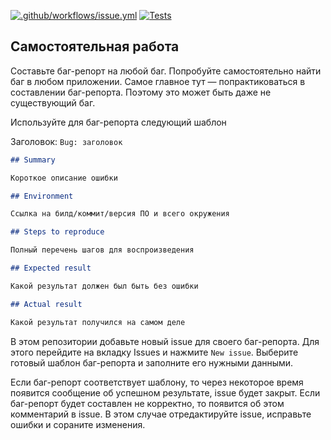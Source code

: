 [![.github/workflows/issue.yml](https://github.com/hexlet-components/ru-my-first-issue/actions/workflows/issue.yml/badge.svg)](https://github.com/hexlet-components/ru-my-first-issue/actions/workflows/issue.yml) [![Tests](https://github.com/hexlet-components/ru-my-first-issue/actions/workflows/main.yml/badge.svg)](https://github.com/hexlet-components/ru-my-first-issue/actions/workflows/main.yml)
## Самостоятельная работа

Составьте баг-репорт на любой баг. Попробуйте самостоятельно найти баг в любом приложении. Самое главное тут — попрактиковаться в составлении баг-репорта. Поэтому это может быть даже не существующий баг.

Используйте для баг-репорта следующий шаблон

Заголовок: `Bug: заголовок`

```markdown
## Summary

Короткое описание ошибки

## Environment

Ссылка на билд/коммит/версия ПО и всего окружения

## Steps to reproduce

Полный перечень шагов для воспроизведения

## Expected result

Какой результат должен был быть без ошибки

## Actual result

Какой результат получился на самом деле
```

В этом репозитории добавьте новый issue для своего баг-репорта. Для этого перейдите на вкладку Issues и нажмите `New issue`. Выберите готовый шаблон баг-репорта и заполните его нужными данными.

Если баг-репорт соответствует шаблону, то через некоторое время появится сообщение об успешном результате, issue будет закрыт. Если баг-репорт будет составлен не корректно, то появится об этом комментарий в issue. В этом случае отредактируйте issue, исправьте ошибки и сораните изменения.
